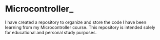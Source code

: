 # Microcontroller_
I have created a repository to organize and store the code I have been learning from my Microcontroller course. This repository is intended solely for educational and personal study purposes.
